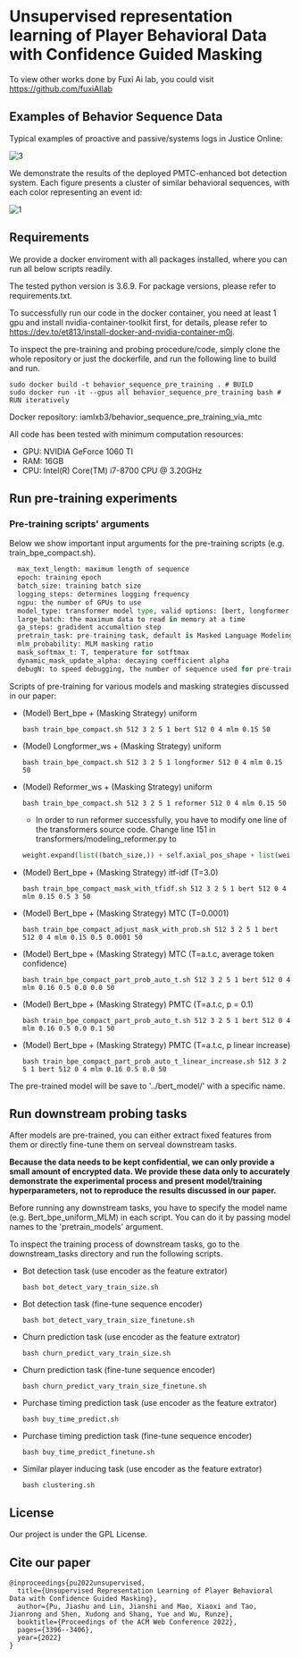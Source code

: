 # Unsupervised representation learning of Player Behavioral Data with Confidence Guided Masking
To view other works done by Fuxi Ai lab, you could visit https://github.com/fuxiAIlab

## Examples of Behavior Sequence Data

Typical examples of proactive and passive/systems logs in Justice Online:

![3](https://tva1.sinaimg.cn/large/008i3skNly1gwkc1sce0vj324r0ogwlb.jpg)

We demonstrate the results of the deployed PMTC-enhanced bot detection system. Each figure presents a cluster of similar behavioral sequences, with each color representing an event id:

![1](https://tva1.sinaimg.cn/large/008i3skNly1gwkbzrqks4j31s10kd7a6.jpg)

## Requirements

We provide a docker enviroment with all packages installed, where you can run all below scripts readily.

The tested python version is 3.6.9. For package versions, please refer to requirements.txt.

To successfully run our code in the docker container, you need at least 1 gpu and install nvidia-container-toolkit first, for details, please refer to https://dev.to/et813/install-docker-and-nvidia-container-m0j. 

To inspect the pre-training and probing procedure/code, simply clone the whole repository or just the dockerfile, and run the following line to build and run.
```shell script
sudo docker build -t behavior_sequence_pre_training . # BUILD
sudo docker run -it --gpus all behavior_sequence_pre_training bash # RUN iteratively
```
Docker repository: iamlxb3/behavior_sequence_pre_training_via_mtc

All code has been tested with minimum computation resources:
- GPU: NVIDIA GeForce 1060 TI
- RAM: 16GB
- CPU: Intel(R) Core(TM) i7-8700 CPU @ 3.20GHz


## Run pre-training experiments

### Pre-training scripts' arguments
Below we show important input arguments for the pre-training scripts (e.g. train_bpe_compact.sh).
  ```python
    max_text_length: maximum length of sequence
    epoch: training epoch
    batch_size: training batch size
    logging_steps: determines logging frequency
    ngpu: the number of GPUs to use
    model_type: transformer model type, valid options: [bert, longformer, reformer]
    large_batch: the maximum data to read in memory at a time
    ga_steps: gradident accumaltion step
    pretrain_task: pre-training task, default is Masked Language Modeling (MLM)
    mlm_probability: MLM masking ratio
    mask_softmax_t: T, temperature for sotftmax
    dynamic_mask_update_alpha: decaying coefficient alpha
    debugN: to speed debugging, the number of sequence used for pre-training
  ```
Scripts of pre-training for various models and masking strategies discussed in our paper:
- (Model) Bert_bpe + (Masking Strategy) uniform
  ```shell script
  bash train_bpe_compact.sh 512 3 2 5 1 bert 512 0 4 mlm 0.15 50
  ```
- (Model) Longformer_ws + (Masking Strategy) uniform
  ```shell script
  bash train_bpe_compact.sh 512 3 2 5 1 longformer 512 0 4 mlm 0.15 50
  ```
- (Model) Reformer_ws + (Masking Strategy) uniform
  ```shell script
  bash train_bpe_compact.sh 512 3 2 5 1 reformer 512 0 4 mlm 0.15 50
  ```
  * In order to run reformer successfully, you have to modify one line of the transformers source code.
  Change line 151 in transformers/modeling_reformer.py to
  ```python
  weight.expand(list((batch_size,)) + self.axial_pos_shape + list(weight.shape[-1:])) for weight in self.weights
  ```
- (Model) Bert_bpe + (Masking Strategy) itf-idf (T=3.0)
  ```shell script
  bash train_bpe_compact_mask_with_tfidf.sh 512 3 2 5 1 bert 512 0 4 mlm 0.15 0.5 3 50
  ```
- (Model) Bert_bpe + (Masking Strategy) MTC (T=0.0001)
  ```shell script
  bash train_bpe_compact_adjust_mask_with_prob.sh 512 3 2 5 1 bert 512 0 4 mlm 0.15 0.5 0.0001 50
  ```
- (Model) Bert_bpe + (Masking Strategy) MTC (T=a.t.c, average token confidence)
  ```shell script
  bash train_bpe_compact_part_prob_auto_t.sh 512 3 2 5 1 bert 512 0 4 mlm 0.16 0.5 0.0 0.0 50
  ```
- (Model) Bert_bpe + (Masking Strategy) PMTC (T=a.t.c, p = 0.1)
  ```shell script
  bash train_bpe_compact_part_prob_auto_t.sh 512 3 2 5 1 bert 512 0 4 mlm 0.16 0.5 0.0 0.1 50
  ```
- (Model) Bert_bpe + (Masking Strategy) PMTC (T=a.t.c, p linear increase)
  ```shell script
  bash train_bpe_compact_part_prob_auto_t_linear_increase.sh 512 3 2 5 1 bert 512 0 4 mlm 0.16 0.5 0.0 50
  ```
The pre-trained model will be save to '../bert_model/' with a specific name.

## Run downstream probing tasks
After models are pre-trained, you can either extract fixed features from them or directly fine-tune them on serveal downstream tasks.

**Because the data needs to be kept confidential, we can only provide a small amount of encrypted data. We provide these data only to accurately demonstrate the experimental process and present model/training hyperparameters, not to reproduce the results discussed in our paper.**

Before running any downstream tasks, you have to specify the model name (e.g. Bert_bpe_uniform_MLM) in each script. You can do it by passing model names to the 'pretrain_models' argument.

To inspect the training process of downstream tasks, go to the downstream_tasks directory and run the following scripts.

- Bot detection task (use encoder as the feature extrator)
  ```shell script
  bash bot_detect_vary_train_size.sh
  ```
- Bot detection task (fine-tune sequence encoder)
  ```shell script
  bash bot_detect_vary_train_size_finetune.sh
  ```
- Churn prediction task (use encoder as the feature extrator)
  ```shell script
  bash churn_predict_vary_train_size.sh
  ```
- Churn prediction task (fine-tune sequence encoder)
  ```shell script
  bash churn_predict_vary_train_size_finetune.sh
  ```
- Purchase timing prediction task (use encoder as the feature extrator)
  ```shell script
  bash buy_time_predict.sh
  ```
- Purchase timing prediction task (fine-tune sequence encoder)
  ```shell script
  bash buy_time_predict_finetune.sh
  ```
- Similar player inducing task (use encoder as the feature extrator)
  ```shell script
  bash clustering.sh
  ```

## License

Our project is under the GPL License.

##  Cite our paper
```
@inproceedings{pu2022unsupervised,
  title={Unsupervised Representation Learning of Player Behavioral Data with Confidence Guided Masking},
  author={Pu, Jiashu and Lin, Jianshi and Mao, Xiaoxi and Tao, Jianrong and Shen, Xudong and Shang, Yue and Wu, Runze},
  booktitle={Proceedings of the ACM Web Conference 2022},
  pages={3396--3406},
  year={2022}
}
```

